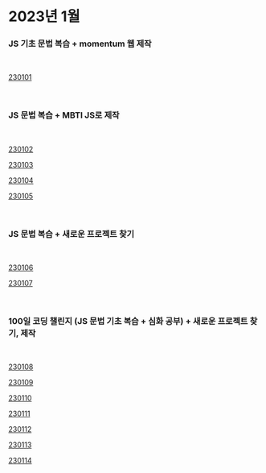 # 2023년 1월

### JS 기초 문법 복습 + momentum 웹 제작

<br />

[230101](/DateLink/2023-01/230101.md)

<br />

### JS 문법 복습 + MBTI JS로 제작

<br />

[230102](/DateLink/2023-01/230102.md)

[230103](/DateLink/2023-01/230103.md)

[230104](/DateLink/2023-01/230104.md)

[230105](/DateLink/2023-01/230105.md)

<br />

### JS 문법 복습 + 새로운 프로젝트 찾기

<br />

[230106](/DateLink/2023-01/230106.md)

[230107](/DateLink/2023-01/230107.md)

<br />

### 100일 코딩 챌린지 (JS 문법 기초 복습 + 심화 공부) + 새로운 프로젝트 찾기, 제작

<br />

[230108](/DateLink/2023-01/230108.md)

[230109](/DateLink/2023-01/230109.md)

[230110](/DateLink/2023-01/230110.md)

[230111](/DateLink/2023-01/230111.md)

[230112](/DateLink/2023-01/230112.md)

[230113](/DateLink/2023-01/230113.md)

[230114](/DateLink/2023-01/230114.md)

<br />
